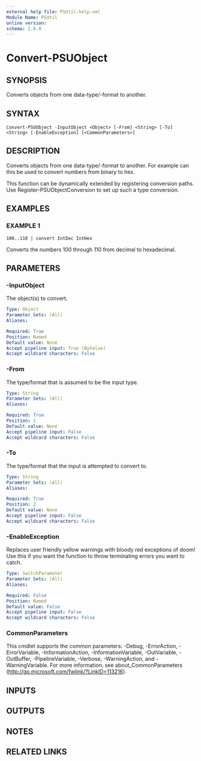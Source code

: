 ```yaml
---
external help file: PSUtil-help.xml
Module Name: PSUtil
online version:
schema: 2.0.0
---
```


# Convert-PSUObject

## SYNOPSIS
Converts objects from one data-type/-format to another.

## SYNTAX

```
Convert-PSUObject -InputObject <Object> [-From] <String> [-To] <String> [-EnableException] [<CommonParameters>]
```

## DESCRIPTION
Converts objects from one data-type/-format to another.
For example can this be used to convert numbers from binary to hex.

This function can be dynamically extended by registering conversion paths.
Use Register-PSUObjectConversion to set up such a type conversion.

## EXAMPLES

### EXAMPLE 1
```
100..110 | convert IntDec IntHex
```

Converts the numbers 100 through 110 from decimal to hexadecimal.

## PARAMETERS

### -InputObject
The object(s) to convert.

```yaml
Type: Object
Parameter Sets: (All)
Aliases:

Required: True
Position: Named
Default value: None
Accept pipeline input: True (ByValue)
Accept wildcard characters: False
```

### -From
The type/format that is assumed to be the input type.

```yaml
Type: String
Parameter Sets: (All)
Aliases:

Required: True
Position: 1
Default value: None
Accept pipeline input: False
Accept wildcard characters: False
```

### -To
The type/format that the input is attempted to convert to.

```yaml
Type: String
Parameter Sets: (All)
Aliases:

Required: True
Position: 2
Default value: None
Accept pipeline input: False
Accept wildcard characters: False
```

### -EnableException
Replaces user friendly yellow warnings with bloody red exceptions of doom!
Use this if you want the function to throw terminating errors you want to catch.

```yaml
Type: SwitchParameter
Parameter Sets: (All)
Aliases:

Required: False
Position: Named
Default value: False
Accept pipeline input: False
Accept wildcard characters: False
```

### CommonParameters
This cmdlet supports the common parameters: -Debug, -ErrorAction, -ErrorVariable, -InformationAction, -InformationVariable, -OutVariable, -OutBuffer, -PipelineVariable, -Verbose, -WarningAction, and -WarningVariable.
For more information, see about_CommonParameters (http://go.microsoft.com/fwlink/?LinkID=113216).

## INPUTS

## OUTPUTS

## NOTES

## RELATED LINKS
